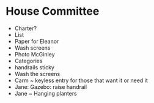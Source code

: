 # House Committee

* Charter?
* List
* Paper for Eleanor
* Wash screens
* Photo McGinley
* Categories
* handrails sticky
* Wash the screens
* Carm ~ keyless entry for those that want it or need it
* Jane: Gazebo: raise handrail 
* Jane ~ Hanging planters

